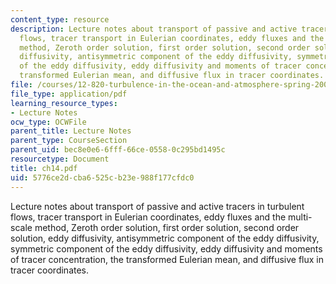 ```yaml
---
content_type: resource
description: Lecture notes about transport of passive and active tracers in turbulent
  flows, tracer transport in Eulerian coordinates, eddy fluxes and the multi-scale
  method, Zeroth order solution, first order solution, second order solution, eddy
  diffusivity, antisymmetric component of the eddy diffusivity, symmetric component
  of the eddy diffusivity, eddy diffusivity and moments of tracer concentration, the
  transformed Eulerian mean, and diffusive flux in tracer coordinates.
file: /courses/12-820-turbulence-in-the-ocean-and-atmosphere-spring-2006/5776ce2dcba6525cb23e988f177cfdc0_ch14.pdf
file_type: application/pdf
learning_resource_types:
- Lecture Notes
ocw_type: OCWFile
parent_title: Lecture Notes
parent_type: CourseSection
parent_uid: bec8e0e6-6fff-66ce-0558-0c295bd1495c
resourcetype: Document
title: ch14.pdf
uid: 5776ce2d-cba6-525c-b23e-988f177cfdc0
---
```

Lecture notes about transport of passive and active tracers in turbulent flows, tracer transport in Eulerian coordinates, eddy fluxes and the multi-scale method, Zeroth order solution, first order solution, second order solution, eddy diffusivity, antisymmetric component of the eddy diffusivity, symmetric component of the eddy diffusivity, eddy diffusivity and moments of tracer concentration, the transformed Eulerian mean, and diffusive flux in tracer coordinates.

